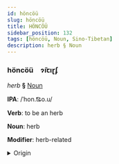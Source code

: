 ```yaml
---
id: höncöü
slug: höncöü
title: HÖNCÖÜ
sidebar_position: 132
tags: [höncöü, Noun, Sino-Tibetan]
description: herb § Noun
---
```


### höncöü&emsp;<span kind="abugida">ɂ̃ıꞇıɽʄ</span>

*herb* **§** [Noun](../../tags/Noun)

**IPA**: /ˈhon.t͡ɕo.u/

**Verb**: to be an herb

**Noun**: herb

**Modifier**: herb-related

<details>
    <summary>Origin</summary>
    Cantonese 香草 hoeng1 cou2 /hɔːŋ˥ tsʰou̯˧˥/<br/>
    <em>Sino-Tibetan Language Family</em>
</details>